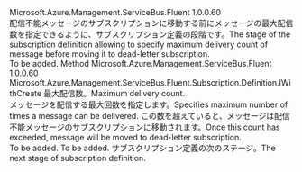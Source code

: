<Type Name="IWithMessageMovedToDeadLetterSubscriptionOnMaxDeliveryCount" FullName="Microsoft.Azure.Management.ServiceBus.Fluent.Subscription.Definition.IWithMessageMovedToDeadLetterSubscriptionOnMaxDeliveryCount">
  <TypeSignature Language="C#" Value="public interface IWithMessageMovedToDeadLetterSubscriptionOnMaxDeliveryCount" />
  <TypeSignature Language="ILAsm" Value=".class public interface auto ansi abstract IWithMessageMovedToDeadLetterSubscriptionOnMaxDeliveryCount" />
  <TypeSignature Language="DocId" Value="T:Microsoft.Azure.Management.ServiceBus.Fluent.Subscription.Definition.IWithMessageMovedToDeadLetterSubscriptionOnMaxDeliveryCount" />
  <TypeSignature Language="VB.NET" Value="Public Interface IWithMessageMovedToDeadLetterSubscriptionOnMaxDeliveryCount" />
  <TypeSignature Language="F#" Value="type IWithMessageMovedToDeadLetterSubscriptionOnMaxDeliveryCount = interface" />
  <AssemblyInfo>
    <AssemblyName>Microsoft.Azure.Management.ServiceBus.Fluent</AssemblyName>
    <AssemblyVersion>1.0.0.60</AssemblyVersion>
  </AssemblyInfo>
  <Interfaces />
  <Docs>
    <summary>
            <span data-ttu-id="38c39-101">配信不能メッセージのサブスクリプションに移動する前にメッセージの最大配信数を指定できるように、サブスクリプション定義の段階です。</span><span class="sxs-lookup"><span data-stu-id="38c39-101">The stage of the subscription definition allowing to specify maximum delivery count of message before moving it to dead-letter subscription.</span></span>
            </summary>
    <remarks>To be added.</remarks>
  </Docs>
  <Members>
    <Member MemberName="WithMessageMovedToDeadLetterSubscriptionOnMaxDeliveryCount">
      <MemberSignature Language="C#" Value="public Microsoft.Azure.Management.ServiceBus.Fluent.Subscription.Definition.IWithCreate WithMessageMovedToDeadLetterSubscriptionOnMaxDeliveryCount (int deliveryCount);" />
      <MemberSignature Language="ILAsm" Value=".method public hidebysig newslot virtual instance class Microsoft.Azure.Management.ServiceBus.Fluent.Subscription.Definition.IWithCreate WithMessageMovedToDeadLetterSubscriptionOnMaxDeliveryCount(int32 deliveryCount) cil managed" />
      <MemberSignature Language="DocId" Value="M:Microsoft.Azure.Management.ServiceBus.Fluent.Subscription.Definition.IWithMessageMovedToDeadLetterSubscriptionOnMaxDeliveryCount.WithMessageMovedToDeadLetterSubscriptionOnMaxDeliveryCount(System.Int32)" />
      <MemberSignature Language="VB.NET" Value="Public Function WithMessageMovedToDeadLetterSubscriptionOnMaxDeliveryCount (deliveryCount As Integer) As IWithCreate" />
      <MemberSignature Language="F#" Value="abstract member WithMessageMovedToDeadLetterSubscriptionOnMaxDeliveryCount : int -&gt; Microsoft.Azure.Management.ServiceBus.Fluent.Subscription.Definition.IWithCreate" Usage="iWithMessageMovedToDeadLetterSubscriptionOnMaxDeliveryCount.WithMessageMovedToDeadLetterSubscriptionOnMaxDeliveryCount deliveryCount" />
      <MemberType>Method</MemberType>
      <AssemblyInfo>
        <AssemblyName>Microsoft.Azure.Management.ServiceBus.Fluent</AssemblyName>
        <AssemblyVersion>1.0.0.60</AssemblyVersion>
      </AssemblyInfo>
      <ReturnValue>
        <ReturnType>Microsoft.Azure.Management.ServiceBus.Fluent.Subscription.Definition.IWithCreate</ReturnType>
      </ReturnValue>
      <Parameters>
        <Parameter Name="deliveryCount" Type="System.Int32" />
      </Parameters>
      <Docs>
        <param name="deliveryCount"><span data-ttu-id="38c39-102">最大配信数。</span><span class="sxs-lookup"><span data-stu-id="38c39-102">Maximum delivery count.</span></span></param>
        <summary>
            <span data-ttu-id="38c39-103">メッセージを配信する最大回数を指定します。</span><span class="sxs-lookup"><span data-stu-id="38c39-103">Specifies maximum number of times a message can be delivered.</span></span> <span data-ttu-id="38c39-104">この数を超えていると、メッセージは配信不能メッセージのサブスクリプションに移動されます。</span><span class="sxs-lookup"><span data-stu-id="38c39-104">Once this count has exceeded, message will be moved to dead-letter subscription.</span></span>
            </summary>
        <returns>To be added.</returns>
        <remarks>To be added.</remarks>
        <return><span data-ttu-id="38c39-105">サブスクリプション定義の次のステージ。</span><span class="sxs-lookup"><span data-stu-id="38c39-105">The next stage of subscription definition.</span></span></return>
      </Docs>
    </Member>
  </Members>
</Type>
